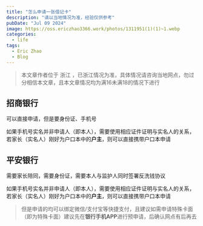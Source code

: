 ```yaml
---
title: "怎么申请一张借记卡"
description: "请以当地情况为准，经验仅供参考"
pubDate: "Jul 09 2024"
image: https://oss.ericzhao3366.work/photos/1311951(1)(1)~1.webp
categories:
  - life
tags:
  - Eric Zhao
  - Blog
---
```


>本文章作者位于 浙江 ，已浙江情况为准，具体情况请咨询当地网点，勿过分相信本文章，且本文章情况均为满16未满18的情况下进行

## 招商银行

可以直接申请，但是要身份证、手机号

如果手机号实名并非申请人（即本人），需要使用相应证件证明与实名人的关系，若家长（实名人）刚好为户口本中的**户主**，则可以直接携带户口本申请

## 平安银行

需要家长陪同，需要身份证，需要本人与监护人同时签署反洗钱协议

如果手机号实名并非申请人（即本人），需要使用相应证件证明与实名人的关系，若家长（实名人）刚好为户口本中的**户主**，则可以直接携带户口本申请


> 但是申请的均可以绑定微信/支付宝等快捷支付，且建议如需申请特殊卡面（即为特殊卡面）建议先在**银行手机APP**进行预申请，后确认网点有后再去

